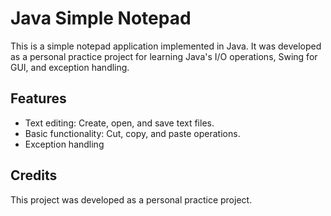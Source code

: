 # Java Simple Notepad

This is a simple notepad application implemented in Java. It was developed as a personal practice project for learning Java's I/O operations, Swing for GUI, and exception handling.

## Features

- Text editing: Create, open, and save text files.
- Basic functionality: Cut, copy, and paste operations.
- Exception handling

## Credits
This project was developed as a personal practice project. 
